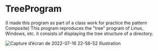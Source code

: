 # TreeProgram
(I made this program as part of a class work for practice the pattern Composite)
This program reproduces the "tree" program of Linux, Windows, etc.
it consists of displaying the tree structure of a directory.

![Capture d’écran de 2022-07-16 22-56-52](https://user-images.githubusercontent.com/65661792/179374353-d817a830-028f-45a4-a956-126b21b13184.png)
Illustration
